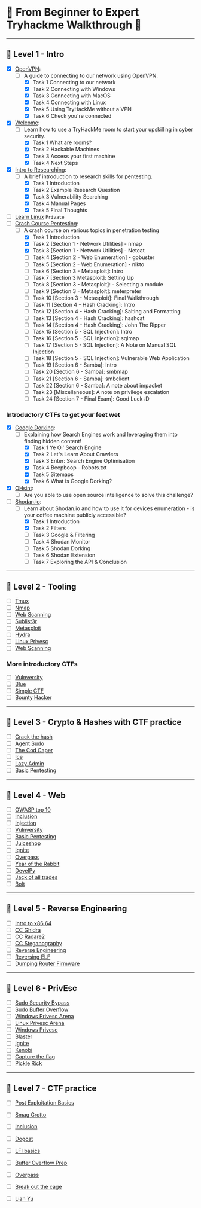 # 🦚 From Beginner to Expert Tryhackme Walkthrough 🦚

---

## 🦚 Level 1 - Intro

- [x] [OpenVPN](https://tryhackme.com/room/openvpn): 
    - [ ] A guide to connecting to our network using OpenVPN.
        - [x] Task 1  Connecting to our network
        - [x] Task 2  Connecting with Windows
        - [x] Task 3  Connecting with MacOS
        - [x] Task 4  Connecting with Linux
        - [x] Task 5  Using TryHackMe without a VPN
        - [x] Task 6  Check you're connected
- [x] [Welcome](https://tryhackme.com/jr/welcome): 
    - [ ] Learn how to use a TryHackMe room to start your upskilling in cyber security.
        - [x] Task 1  What are rooms?
        - [x] Task 2  Hackable Machines
        - [x] Task 3  Access your first machine
        - [x] Task 4  Next Steps
- [x] [Intro to Researching](https://tryhackme.com/room/introtoresearch): 
    - [ ] A brief introduction to research skills for pentesting.
        - [x] Task 1  Introduction
        - [x] Task 2  Example Research Question
        - [x] Task 3  Vulnerability Searching
        - [x] Task 4  Manual Pages
        - [x] Task 5  Final Thoughts
- [ ] [Learn Linux](https://tryhackme.com/room/zthlinux) `Private`
- [ ] [Crash Course Pentesting](https://tryhackme.com/room/ccpentesting): 
    - [ ] A crash course on various topics in penetration testing
        - [x] Task 1  Introduction
        - [x] Task 2  [Section 1 - Network Utilities] - nmap
        - [x] Task 3  [Section 1 - Network Utilities] - Netcat
        - [ ] Task 4  [Section 2 - Web Enumeration] - gobuster
        - [ ] Task 5  [Section 2 - Web Enumeration] - nikto
        - [ ] Task 6  [Section 3 - Metasploit]: Intro
        - [ ] Task 7  [Section 3 Metasploit]: Setting Up
        - [ ] Task 8  [Section 3 - Metasploit]: - Selecting a module
        - [ ] Task 9  [Section 3 - Metasploit]: meterpreter
        - [ ] Task 10  [Section 3 - Metasploit]: Final Walkthrough
        - [ ] Task 11  [Section 4 - Hash Cracking]: Intro
        - [ ] Task 12  [Section 4 - Hash Cracking]: Salting and Formatting
        - [ ] Task 13  [Section 4 - Hash Cracking]: hashcat
        - [ ] Task 14  [Section 4 - Hash Cracking]: John The Ripper
        - [ ] Task 15  [Section 5 - SQL Injection]: Intro
        - [ ] Task 16  [Section 5 - SQL Injection]: sqlmap
        - [ ] Task 17  [Section 5 - SQL Injection]: A Note on Manual SQL Injection
        - [ ] Task 18  [Section 5 - SQL Injection]: Vulnerable Web Application
        - [ ] Task 19  [Section 6 - Samba]: Intro
        - [ ] Task 20  [Section 6 - Samba]: smbmap
        - [ ] Task 21  [Section 6 - Samba]: smbclient
        - [ ] Task 22  [Section 6 - Samba]: A note about impacket
        - [ ] Task 23  [Miscellaneous]: A note on privilege escalation
        - [ ] Task 24  [Section 7 - Final Exam]: Good Luck :D

### Introductory CTFs to get your feet wet
  - [x] [Google Dorking](https://tryhackme.com/room/googledorking): 
    - [ ] Explaining how Search Engines work and leveraging them into finding hidden content!
        - [x] Task 1  Ye Ol' Search Engine
        - [x] Task 2  Let's Learn About Crawlers
        - [x] Task 3  Enter: Search Engine Optimisation
        - [x] Task 4  Beepboop - Robots.txt
        - [x] Task 5  Sitemaps
        - [x] Task 6  What is Google Dorking?
  - [x] [OHsint](https://tryhackme.com/room/ohsint): 
    - [ ] Are you able to use open source intelligence to solve this challenge?
  - [ ] [Shodan.io](https://tryhackme.com/room/shodan): 
    - [ ] Learn about Shodan.io and how to use it for devices enumeration - is your coffee machine publicly accessible?
        - [x] Task 1  Introduction
        - [x] Task 2  Filters
        - [ ] Task 3  Google & Filtering
        - [ ] Task 4  Shodan Monitor
        - [ ] Task 5  Shodan Dorking
        - [ ] Task 6  Shodan Extension
        - [ ] Task 7  Exploring the API & Conclusion

---

## 🦚 Level 2 - Tooling

- [ ] [Tmux](https://tryhackme.com/room/rptmux)
- [ ] [Nmap](https://tryhackme.com/room/rpnmap)
- [ ] [Web Scanning](https://tryhackme.com/room/rpwebscanning)
- [ ] [Sublist3r](https://tryhackme.com/room/rpsublist3r)
- [ ] [Metasploit](https://tryhackme.com/room/rpmetasploit)
- [ ] [Hydra](https://tryhackme.com/room/hydra)
- [ ] [Linux Privesc](https://tryhackme.com/room/linuxprivesc)
- [ ] [Web Scanning](https://tryhackme.com/room/rpwebscanning)

### More introductory CTFs
  - [ ] [Vulnversity](https://tryhackme.com/room/vulnversity)
  - [ ] [Blue](https://tryhackme.com/room/blue)
  - [ ] [Simple CTF](https://tryhackme.com/room/easyctf)
  - [ ] [Bounty Hacker](https://tryhackme.com/room/cowboyhacker)

---

## 🦚 Level 3 - Crypto & Hashes with CTF practice

- [ ] [Crack the hash](https://tryhackme.com/room/crackthehash)
- [ ] [Agent Sudo](https://tryhackme.com/room/agentsudoctf)
- [ ] [The Cod Caper](https://tryhackme.com/room/thecodcaper)
- [ ] [Ice](https://tryhackme.com/room/ice)
- [ ] [Lazy Admin](https://tryhackme.com/room/lazyadmin)
- [ ] [Basic Pentesting](https://tryhackme.com/room/basicpentestingjt)

---

## 🦚 Level 4 - Web

- [ ] [OWASP top 10](https://tryhackme.com/room/owasptop10)
- [ ] [Inclusion](https://tryhackme.com/room/inclusion)
- [ ] [Injection](https://tryhackme.com/room/injection)
- [ ] [Vulnversity](https://tryhackme.com/room/vulnversity)
- [ ] [Basic Pentesting](https://tryhackme.com/room/basicpentestingjt)
- [ ] [Juiceshop](https://tryhackme.com/room/owaspjuiceshop)
- [ ] [Ignite](https://tryhackme.com/room/ignite)
- [ ] [Overpass](https://tryhackme.com/room/overpass)
- [ ] [Year of the Rabbit](https://tryhackme.com/room/yearoftherabbit)
- [ ] [DevelPy](https://tryhackme.com/room/bsidesgtdevelpy)
- [ ] [Jack of all trades](https://tryhackme.com/room/jackofalltrades)
- [ ] [Bolt](https://tryhackme.com/room/bolt)

---

## 🦚 Level 5 - Reverse Engineering

- [ ] [Intro to x86 64](https://tryhackme.com/room/introtox8664)
- [ ] [CC Ghidra](https://tryhackme.com/room/ccghidra)
- [ ] [CC Radare2](https://tryhackme.com/room/ccradare2)
- [ ] [CC Steganography](https://tryhackme.com/room/ccstego)
- [ ] [Reverse Engineering](https://tryhackme.com/room/reverseengineering)
- [ ] [Reversing ELF](https://tryhackme.com/room/reverselfiles)
- [ ] [Dumping Router Firmware](https://tryhackme.com/room/rfirmware)

---

## 🦚 Level 6 - PrivEsc

- [ ] [Sudo Security Bypass](https://tryhackme.com/room/sudovulnsbypass)
- [ ] [Sudo Buffer Overflow](https://tryhackme.com/room/sudovulnsbof)
- [ ] [Windows Privesc Arena](https://tryhackme.com/room/windowsprivescarena)
- [ ] [Linux Privesc Arena](https://tryhackme.com/room/linuxprivescarena)
- [ ] [Windows Privesc](https://tryhackme.com/room/windows10privesc)
- [ ] [Blaster](https://tryhackme.com/room/blaster)
- [ ] [Ignite](https://tryhackme.com/room/ignite)
- [ ] [Kenobi](https://tryhackme.com/room/kenobi)
- [ ] [Capture the flag](https://tryhackme.com/room/c4ptur3th3fl4g)
- [ ] [Pickle Rick](https://tryhackme.com/room/picklerick)

---

## 🦚 Level 7 - CTF practice

- [ ] [Post Exploitation Basics](https://tryhackme.com/room/postexploit)
- [ ] [Smag Grotto](https://tryhackme.com/room/smaggrotto)
- [ ] [Inclusion](https://tryhackme.com/room/inclusion)
- [ ] [Dogcat](https://tryhackme.com/room/dogcat)
- [ ] [LFI basics](https://tryhackme.com/room/lfibasics)
- [ ] [Buffer Overflow Prep](https://tryhackme.com/room/bufferoverflowprep)
- [ ] [Overpass](https://tryhackme.com/room/overpass)
- [ ] [Break out the cage](https://tryhackme.com/room/breakoutthecage1)
- [ ] [Lian Yu](https://tryhackme.com/room/lianyu)

